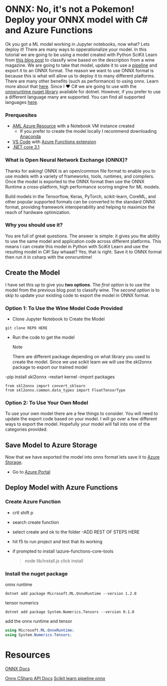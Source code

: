 # ONNX: No, it's not a Pokemon! Deploy your ONNX model with C# and Azure Functions

Ok you got a ML model working in Jupyter notebooks, now what? Lets deploy it! There are many ways to opperationalize your model. In this tutorial we are going to be using a model created with Python SciKit Learn from [this blog post]() to classify wine based on the description from a wine magazine. We are going to take that model, update it to use a [pipeline]() and export it to an ONNX format. The reason we want to use ONNX format is because this is what will allow us to deploy it to many different platforms. There are many other benefits (such as performance) to using onnx. Learn more about that [here](). Since I ♥ C# we are going to use with the [onnxruntime nuget library]() available for dotnet. However, if you prefer to use a different language many are supported. You can find all supported languages [here]().

### Prerquesites

- [AML Azure Resource]() with a Notebook VM instance created
  - If you prefer to create the model locally I recommend downloading [Anaconda]()
- [VS Code]() with [Azure Functions extension]()
- [.NET core 3.1](https://dotnet.microsoft.com/download)

### What is Open Neural Network Exchange (ONNX)?

Thanks for asking! ONNX is an open/common file format to enable you to use models with a variety of frameworks, tools, runtimes, and compilers. Once the model is exported to the ONNX format then use the ONNX Runtime a cross-platform, high performance scoring engine for ML models.

Build models in the Tensorflow, Keras, PyTorch, scikit-learn, CoreML, and other popular supported formats can be converted to the standard ONNX format, providing framework interoperability and helping to maximize the reach of hardware optimization.

### Why you should use it?

You are full of great questions. The answer is simple: it gives you the ability to use the same model and application code across different platforms. This means I can create this model in Python with SciKit Learn and use the resulting model in C#! Say whaaat? Yes, that is right. Save it to ONNX format then run it in csharp with the onnxruntime!

## Create the Model

I have set this up to give you **two options**. The _first option_ is to use the model from the previous blog post to classify wine. The _second option_ is to skip to update your existing code to export the model in ONNX format.

### Option 1: To Use the Wine Model Code Provided

- Clone Jupyter Notebook to Create the Model

```shell
git clone REPO HERE
```

- Run the code to get the model
     <!--TODO finish writing steps here-->
  > [!NOTE]
  > There are different package depending on what library you used to create the model. Since we use scikit learn we will use the skl2onnx package to export our trained model

-pip install skl2onnx
-restart kernel
-import packages

```# Convert into ONNX format
from skl2onnx import convert_sklearn
from skl2onnx.common.data_types import FloatTensorType
```

### Option 2: To Use Your Own Model

To use your own model there are a few things to consider. You will need to update the export code based on your model. I will go over a few different ways to export the model. Hopefully your model will fall into one of the categories provided.

<!--TODO finish writing steps here, include samples for different types of models to export to onnx-->

## Save Model to Azure Storage

Now that we have exported the model into onnx format lets save it to [Azure Storage]().

- Go to [Azure Portal](https://portal.azure.com)

## Deploy Model with Azure Functions

### Create Azure Function

- crtl shift p
- search create function
- select create and ok to the folder
  -ADD REST OF STEPS HERE

- hit f5 to run project and test that its working
- if prompted to install \azure-functions-core-tools
  > node lib/install.js click install

### Install the nuget package

onnx runtime

```dotnetcli
dotnet add package Microsoft.ML.OnnxRuntime --version 1.2.0
```

tensor numerics

```dotnetcli
dotnet add package System.Numerics.Tensors --version 0.1.0
```

add the onnx runtime and tensor

```csharp
using Microsoft.ML.OnnxRuntime;
using System.Numerics.Tensors;
```

# Resources

[ONNX Docs](https://docs.microsoft.com/en-us/azure/machine-learning/concept-onnx)

[Onnx CSharp API Docs](https://github.com/microsoft/onnxruntime/blob/master/docs/CSharp_API.md)
[Scikit learn pipeline onnx](http://onnx.ai/sklearn-onnx/auto_examples/plot_tfidfvectorizer.html#l-example-tfidfvectorizer)
[](https://github.com/Microsoft/onnxruntime)
